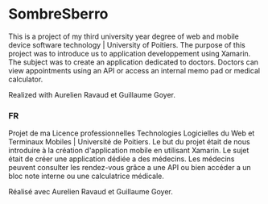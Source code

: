 # SombreSberro

This is a project of my third university year degree of web and mobile device software technology | University of Poitiers. The purpose of this project was to introduce us to application developpement using Xamarin. The subject was to create an application dedicated to doctors. Doctors can view appointments using an API or access an internal memo pad or medical calculator.

Realized with Aurelien Ravaud et Guillaume Goyer.

### FR

Projet de ma Licence professionnelles Technologies Logicielles du Web et Terminaux Mobiles | Université de Poitiers. Le but du projet était de nous introduire à la création d'application mobile en utilisant Xamarin. Le sujet était de créer une application dédiée a des médecins. Les médecins peuvent consulter les rendez-vous grâce a une API ou bien accéder a un bloc note interne ou une calculatrice médicale.

Réalisé avec Aurelien Ravaud et Guillaume Goyer.
